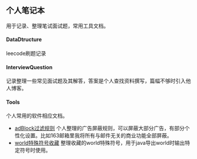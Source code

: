 ## 个人笔记本
用于记录、整理笔试面试题，常用工具文档。

#### DataDtructure
leecode刷题记录

#### InterviewQuestion
记录整理一些常见面试题及其解答，答案是个人查找资料撰写，篇幅不够时引入他人博客。

#### Tools
个人常用的软件相应文档。
- [adBlock过滤规则](https://github.com/AnshayM/Notebook/blob/master/tools/adBlock%E8%BF%87%E6%BB%A4%E8%A7%84%E5%88%99.txt)
个人整理的广告屏蔽规则，可以屏蔽大部分广告，有部分个性化设置。比如163邮箱里我将所有与邮件无关的商业功能全部屏蔽。
- [world特殊符号收藏](https://github.com/AnshayM/Notebook/blob/master/tools/world%E7%89%B9%E6%AE%8A%E7%AC%A6%E5%8F%B7.txt)
整理收藏的world特殊符号，用于java导出world时输出特定符号时使用。
